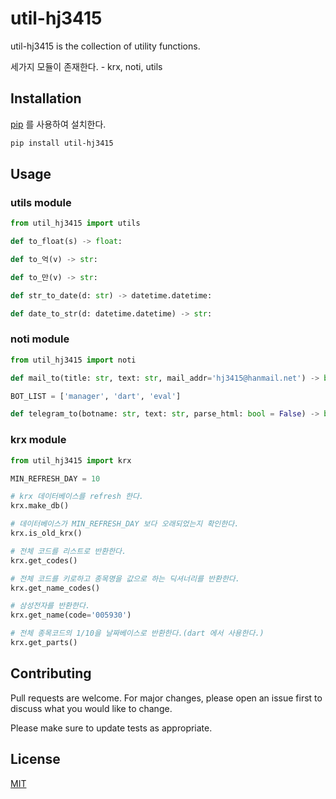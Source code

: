 # util-hj3415

util-hj3415 is the collection of utility functions.

세가지 모듈이 존재한다. - krx, noti, utils

## Installation

[pip](https://pip.pypa.io/en/stable/) 를 사용하여 설치한다.

```bash
pip install util-hj3415
```

## Usage

### utils module
```python
from util_hj3415 import utils

def to_float(s) -> float:

def to_억(v) -> str:

def to_만(v) -> str:

def str_to_date(d: str) -> datetime.datetime:

def date_to_str(d: datetime.datetime) -> str:
```

### noti module
```python
from util_hj3415 import noti

def mail_to(title: str, text: str, mail_addr='hj3415@hanmail.net') -> bool:

BOT_LIST = ['manager', 'dart', 'eval']

def telegram_to(botname: str, text: str, parse_html: bool = False) -> bool:
```


### krx module
```python
from util_hj3415 import krx

MIN_REFRESH_DAY = 10

# krx 데이터베이스를 refresh 한다.
krx.make_db()

# 데이터베이스가 MIN_REFRESH_DAY 보다 오래되었는지 확인한다.
krx.is_old_krx()

# 전체 코드를 리스트로 반환한다.
krx.get_codes()

# 전체 코드를 키로하고 종목명을 값으로 하는 딕셔너리를 반환한다.
krx.get_name_codes()

# 삼성전자를 반환한다.
krx.get_name(code='005930')

# 전체 종목코드의 1/10을 날짜베이스로 반환한다.(dart 에서 사용한다.)
krx.get_parts()
```

## Contributing
Pull requests are welcome. For major changes, please open an issue first to discuss what you would like to change.

Please make sure to update tests as appropriate.

## License
[MIT](https://choosealicense.com/licenses/mit/)